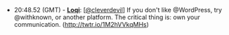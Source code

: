* <a id="20:48.52">20:48.52 (GMT)</a> - __[Loqi](https://github.com/Loqi)__: [<a href="https://twitter.com/cleverdevil">@cleverdevil</a>] If you don't like @WordPress, try @withknown, or another platform. The critical thing is: own your communication. (http://twtr.io/1M2hVVkqMHs)
